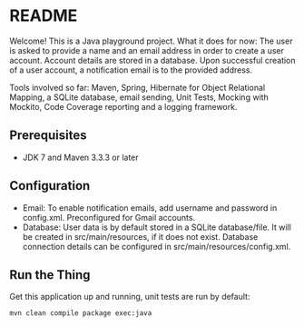 # README #

Welcome! This is a Java playground project. What it does for now: The user is asked to provide a name and an email address in order to create a user account. Account details are stored in a database. Upon successful creation of a user account, a notification email is to the provided address. 

Tools involved so far: Maven, Spring, Hibernate for Object Relational Mapping, a SQLite database, email sending, Unit Tests, Mocking with Mockito, Code Coverage reporting and a logging framework. 

## Prerequisites 
 * JDK 7 and Maven 3.3.3 or later

## Configuration 
* Email: To enable notification emails, add username and password in config.xml. Preconfigured for Gmail accounts. 
* Database: User data is by default stored in a SQLite database/file. It will be created in src/main/resources, if it does not exist. Database connection details can be configured in src/main/resources/config.xml. 

## Run the Thing 
Get this application up and running, unit tests are run by default: 

```shell
mvn clean compile package exec:java 

```